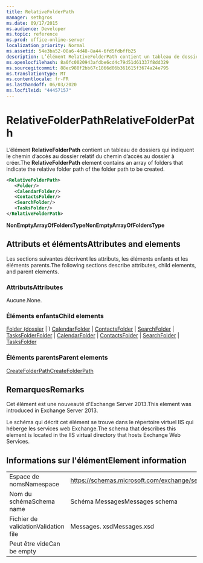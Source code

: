```yaml
---
title: RelativeFolderPath
manager: sethgros
ms.date: 09/17/2015
ms.audience: Developer
ms.topic: reference
ms.prod: office-online-server
localization_priority: Normal
ms.assetid: 54e3ba52-08a6-4d48-8a44-6fd5fdbffb25
description: L’élément RelativeFolderPath contient un tableau de dossiers qui indiquent le chemin d’accès au dossier relatif du chemin d’accès au dossier à créer.
ms.openlocfilehash: 8a0fc0020943afdbe6cd4c79d51d61337f8dd329
ms.sourcegitcommit: 88ec988f2bb67c1866d06b361615f3674a24e795
ms.translationtype: MT
ms.contentlocale: fr-FR
ms.lasthandoff: 06/03/2020
ms.locfileid: "44457157"
---
```

# <a name="relativefolderpath"></a><span data-ttu-id="815ab-103">RelativeFolderPath</span><span class="sxs-lookup"><span data-stu-id="815ab-103">RelativeFolderPath</span></span>

<span data-ttu-id="815ab-104">L’élément **RelativeFolderPath** contient un tableau de dossiers qui indiquent le chemin d’accès au dossier relatif du chemin d’accès au dossier à créer.</span><span class="sxs-lookup"><span data-stu-id="815ab-104">The **RelativeFolderPath** element contains an array of folders that indicate the relative folder path of the folder path to be created.</span></span> 
  
```XML
<RelativeFolderPath>
   <Folder/>
   <CalendarFolder/>
   <ContactsFolder/>
   <SearchFolder/>
   <TasksFolder/>
</RelativeFolderPath>
```

 <span data-ttu-id="815ab-105">**NonEmptyArrayOfFoldersType**</span><span class="sxs-lookup"><span data-stu-id="815ab-105">**NonEmptyArrayOfFoldersType**</span></span>
## <a name="attributes-and-elements"></a><span data-ttu-id="815ab-106">Attributs et éléments</span><span class="sxs-lookup"><span data-stu-id="815ab-106">Attributes and elements</span></span>

<span data-ttu-id="815ab-107">Les sections suivantes décrivent les attributs, les éléments enfants et les éléments parents.</span><span class="sxs-lookup"><span data-stu-id="815ab-107">The following sections describe attributes, child elements, and parent elements.</span></span>
  
### <a name="attributes"></a><span data-ttu-id="815ab-108">Attributs</span><span class="sxs-lookup"><span data-stu-id="815ab-108">Attributes</span></span>

<span data-ttu-id="815ab-109">Aucune.</span><span class="sxs-lookup"><span data-stu-id="815ab-109">None.</span></span>
  
### <a name="child-elements"></a><span data-ttu-id="815ab-110">Éléments enfants</span><span class="sxs-lookup"><span data-stu-id="815ab-110">Child elements</span></span>

<span data-ttu-id="815ab-111">[Folder (dossier](folder.md)  |  ) [CalendarFolder](calendarfolder.md)  |  [ContactsFolder](contactsfolder.md)  |  [SearchFolder](searchfolder.md)  |  [TasksFolder](tasksfolder.md)</span><span class="sxs-lookup"><span data-stu-id="815ab-111">[Folder](folder.md) | [CalendarFolder](calendarfolder.md) | [ContactsFolder](contactsfolder.md) | [SearchFolder](searchfolder.md) | [TasksFolder](tasksfolder.md)</span></span>
  
### <a name="parent-elements"></a><span data-ttu-id="815ab-112">Éléments parents</span><span class="sxs-lookup"><span data-stu-id="815ab-112">Parent elements</span></span>

[<span data-ttu-id="815ab-113">CreateFolderPath</span><span class="sxs-lookup"><span data-stu-id="815ab-113">CreateFolderPath</span></span>](createfolderpath.md)
  
## <a name="remarks"></a><span data-ttu-id="815ab-114">Remarques</span><span class="sxs-lookup"><span data-stu-id="815ab-114">Remarks</span></span>

<span data-ttu-id="815ab-115">Cet élément est une nouveauté d'Exchange Server 2013.</span><span class="sxs-lookup"><span data-stu-id="815ab-115">This element was introduced in Exchange Server 2013.</span></span>
  
<span data-ttu-id="815ab-116">Le schéma qui décrit cet élément se trouve dans le répertoire virtuel IIS qui héberge les services web Exchange.</span><span class="sxs-lookup"><span data-stu-id="815ab-116">The schema that describes this element is located in the IIS virtual directory that hosts Exchange Web Services.</span></span>
  
## <a name="element-information"></a><span data-ttu-id="815ab-117">Informations sur l'élément</span><span class="sxs-lookup"><span data-stu-id="815ab-117">Element information</span></span>

|||
|:-----|:-----|
|<span data-ttu-id="815ab-118">Espace de noms</span><span class="sxs-lookup"><span data-stu-id="815ab-118">Namespace</span></span>  <br/> |https://schemas.microsoft.com/exchange/services/2006/messages  <br/> |
|<span data-ttu-id="815ab-119">Nom du schéma</span><span class="sxs-lookup"><span data-stu-id="815ab-119">Schema name</span></span>  <br/> |<span data-ttu-id="815ab-120">Schéma Messages</span><span class="sxs-lookup"><span data-stu-id="815ab-120">Messages schema</span></span>  <br/> |
|<span data-ttu-id="815ab-121">Fichier de validation</span><span class="sxs-lookup"><span data-stu-id="815ab-121">Validation file</span></span>  <br/> |<span data-ttu-id="815ab-122">Messages. xsd</span><span class="sxs-lookup"><span data-stu-id="815ab-122">Messages.xsd</span></span>  <br/> |
|<span data-ttu-id="815ab-123">Peut être vide</span><span class="sxs-lookup"><span data-stu-id="815ab-123">Can be empty</span></span>  <br/> ||
   

